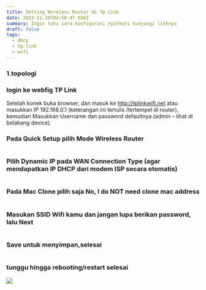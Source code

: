 ```yaml
---
title: Setting Wireless Router di Tp Link
date: 2023-11-28T04:50:47.936Z
summary: Ingin tahu cara konfigurasi nya?mari kunjungi linknya
draft: false
tags:
  - dhcp
  - tp-link
  - wifi
---
```

### 1.topologi

### login ke webfig TP Link

Setelah konek buka browser, dan masuk ke http://tplinkwifi.net atau masukkan IP 192.168.0.1 (keterangan ini tertulis /tertempel di router), kemudian Masukkan Username dan password defaultnya (admin – lihat di belakang device).

### Pada Quick Setup pilih Mode Wireless Router

![]()

### Pilih Dynamic IP pada WAN Connection Type (agar mendapatkan IP DHCP dari modem ISP secara otomatis)

![]()

### Pada Mac Clone pilih saja No, I do NOT need clone mac address

![]()

### Masukan SSID Wifi kamu dan jangan lupa berikan password, lalu Next

![]()

### Save untuk menyimpan,selesai

![]()

### tunggu hingga rebooting/restart selesai

![](/images/uploads/6.-tunggu-hingga-proses-rebooting-selesai.jpg)